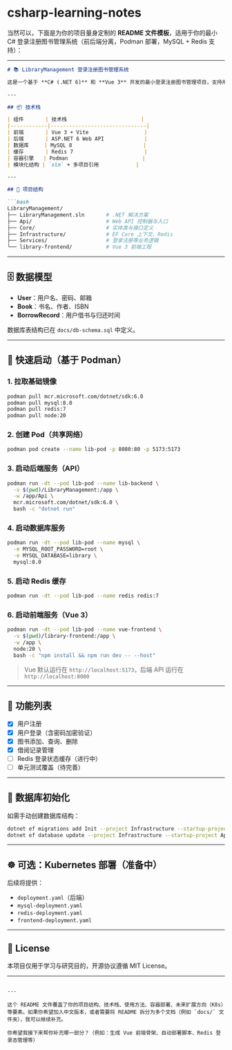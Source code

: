 # csharp-learning-notes
当然可以，下面是为你的项目量身定制的 **README 文件模板**，适用于你的最小 C# 登录注册图书管理系统（前后端分离，Podman 部署，MySQL + Redis 支持）：

---

````markdown
# 📚 LibraryManagement 登录注册图书管理系统

这是一个基于 **C# (.NET 6)** 和 **Vue 3** 开发的最小登录注册图书管理项目，支持用户注册登录、图书管理、借阅记录，使用 **MySQL + Redis** 作为后端服务，并通过 **Podman** 实现容器化部署，支持未来迁移到 Kubernetes。

---

## 📦 技术栈

| 组件       | 技术栈                        |
|------------|-------------------------------|
| 前端       | Vue 3 + Vite                  |
| 后端       | ASP.NET 6 Web API             |
| 数据库     | MySQL 8                       |
| 缓存       | Redis 7                       |
| 容器引擎   | Podman                        |
| 模块化结构 | `sln` + 多项目引用            |

---

## 🧠 项目结构

```bash
LibraryManagement/
├── LibraryManagement.sln       # .NET 解决方案
├── Api/                        # Web API 控制器与入口
├── Core/                       # 实体类与接口定义
├── Infrastructure/             # EF Core 上下文、Redis
├── Services/                   # 登录注册等业务逻辑
└── library-frontend/           # Vue 3 前端工程
````

---

## 🗄️ 数据模型

* **User**：用户名、密码、邮箱
* **Book**：书名、作者、ISBN
* **BorrowRecord**：用户借书与归还时间

数据库表结构已在 `docs/db-schema.sql` 中定义。

---

## 🚀 快速启动（基于 Podman）

### 1. 拉取基础镜像

```bash
podman pull mcr.microsoft.com/dotnet/sdk:6.0
podman pull mysql:8.0
podman pull redis:7
podman pull node:20
```

### 2. 创建 Pod（共享网络）

```bash
podman pod create --name lib-pod -p 8080:80 -p 5173:5173
```

### 3. 启动后端服务（API）

```bash
podman run -dt --pod lib-pod --name lib-backend \
  -v $(pwd)/LibraryManagement:/app \
  -w /app/Api \
  mcr.microsoft.com/dotnet/sdk:6.0 \
  bash -c "dotnet run"
```

### 4. 启动数据库服务

```bash
podman run -dt --pod lib-pod --name mysql \
  -e MYSQL_ROOT_PASSWORD=root \
  -e MYSQL_DATABASE=library \
  mysql:8.0
```

### 5. 启动 Redis 缓存

```bash
podman run -dt --pod lib-pod --name redis redis:7
```

### 6. 启动前端服务（Vue 3）

```bash
podman run -dt --pod lib-pod --name vue-frontend \
  -v $(pwd)/library-frontend:/app \
  -w /app \
  node:20 \
  bash -c "npm install && npm run dev -- --host"
```

> Vue 默认运行在 `http://localhost:5173`，后端 API 运行在 `http://localhost:8080`

---

## 🧪 功能列表

* [x] 用户注册
* [x] 用户登录（含密码加密验证）
* [x] 图书添加、查询、删除
* [x] 借阅记录管理
* [ ] Redis 登录状态缓存（进行中）
* [ ] 单元测试覆盖（待完善）

---

## 🧰 数据库初始化

如需手动创建数据库结构：

```bash
dotnet ef migrations add Init --project Infrastructure --startup-project Api
dotnet ef database update --project Infrastructure --startup-project Api
```

---

## ☸️ 可选：Kubernetes 部署（准备中）

后续将提供：

* `deployment.yaml`（后端）
* `mysql-deployment.yaml`
* `redis-deployment.yaml`
* `frontend-deployment.yaml`

---

## 📄 License

本项目仅用于学习与研究目的，开源协议遵循 MIT License。

---

```

---

这个 README 文件覆盖了你的项目结构、技术栈、使用方法、容器部署、未来扩展方向（K8s）等要素。如果你希望加入中文版本，或者需要将 README 拆分为多个文档（例如 `docs/` 文件夹），我可以继续补充。

你希望我接下来帮你补充哪一部分？（例如：生成 Vue 前端骨架、自动部署脚本、Redis 登录态管理等）
```

